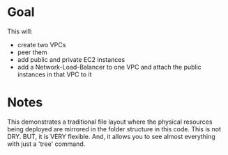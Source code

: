 # Goal
This will:
- create two VPCs
- peer them
- add public and private EC2 instances
- add a Network-Load-Balancer to one VPC and attach the public instances in that VPC to it

# Notes

This demonstrates a traditional file layout where the physical resources being
deployed are mirrored in the folder structure in this code.
This is not DRY.
BUT, it is VERY flexible.
And, it allows you to see almost everything with just a 'tree' command.

